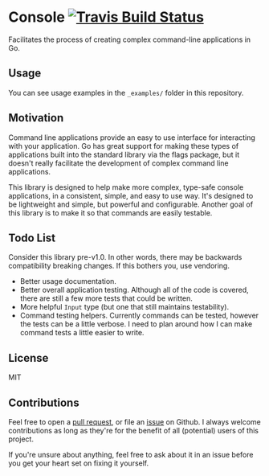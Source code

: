 # Console [![Travis Build Status][travis-badge]][travis-build]

Facilitates the process of creating complex command-line applications in Go.

## Usage

You can see usage examples in the `_examples/` folder in this repository.

## Motivation

Command line applications provide an easy to use interface for interacting with your application. Go
has great support for making these types of applications built into the standard library via the 
flags package, but it doesn't really facilitate the development of complex command line 
applications.

This library is designed to help make more complex, type-safe console applications, in a consistent,
simple, and easy to use way. It's designed to be lightweight and simple, but powerful and 
configurable. Another goal of this library is to make it so that commands are easily testable.

## Todo List

Consider this library pre-v1.0. In other words, there may be backwards compatibility breaking 
changes. If this bothers you, use vendoring.

* Better usage documentation.
* Better overall application testing. Although all of the code is covered, there are still a few 
more tests that could be written.
* More helpful `Input` type (but one that still maintains testability).
* Command testing helpers. Currently commands can be tested, however the tests can be a little 
verbose. I need to plan around how I can make command tests a little easier to write.

## License

MIT

## Contributions

Feel free to open a [pull request][1], or file an [issue][2] on Github. I always welcome 
contributions as long as they're for the benefit of all (potential) users of this project.

If you're unsure about anything, feel free to ask about it in an issue before you get your heart set
on fixing it yourself.

[1]: https://github.com/eidolon/console/pulls
[2]: https://github.com/eidolon/console/issues

[travis-badge]: https://img.shields.io/travis/eidolon/console.svg
[travis-build]: https://travis-ci.org/eidolon/console
